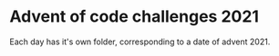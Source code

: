 # Advent of code challenges 2021

Each day has it's own folder, corresponding to a date of advent 2021.